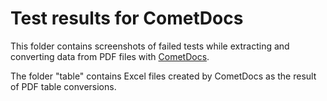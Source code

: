 Test results for CometDocs
==========================

This folder contains screenshots of failed tests while extracting and converting data from PDF files with [CometDocs](http://www.cometdocs.com/).

The folder "table" contains Excel files created by CometDocs as the result of PDF table conversions.